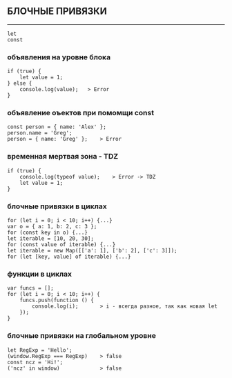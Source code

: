 ## БЛОЧНЫЕ ПРИВЯЗКИ
----------------

    let
    const

### объявления на уровне блока
    if (true) {
        let value = 1;
    } else {
        console.log(value);   > Error
    }

### объявление оъектов при помомщи const
    const person = { name: 'Alex' };
    person.name = 'Greg';
    person = { name: 'Greg' };    > Error

### временная мертвая зона - TDZ
    if (true) {
        console.log(typeof value);    > Error -> TDZ
        let value = 1;
    }

### блочные привязки в циклах
    for (let i = 0; i < 10; i++) {...}
    var o = { a: 1, b: 2, c: 3 };
    for (const key in o) {...}
    let iterable = [10, 20, 30];
    for (const value of iterable) {...}
    let iterable = new Map([['a': 1], ['b': 2], ['c': 3]]);
    for (let [key, value] of iterable) {...}

### функции в циклах
    var funcs = [];
    for (let i = 0; i < 10; i++) {
        funcs.push(function () {
            console.log(i);       > i - всегда разное, так как новая let
        });
    }

### блочные привязки на глобальном уровне
    let RegExp = 'Hello';
    (window.RegExp === RegExp)    > false
    const ncz = 'Hi!';
    ('ncz' in window)             > false
